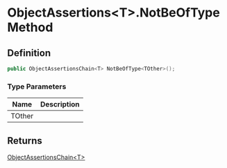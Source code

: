 # ObjectAssertions&lt;T&gt;.NotBeOfType Method
## Definition

```c#
public ObjectAssertionsChain<T> NotBeOfType<TOther>();
```

### Type Parameters

| Name | Description |
| ---- | ----------- |
| TOther |  |

## Returns

[ObjectAssertionsChain&lt;T&gt;](MrKWatkins.Assertions.ObjectAssertionsChain-1.md)
